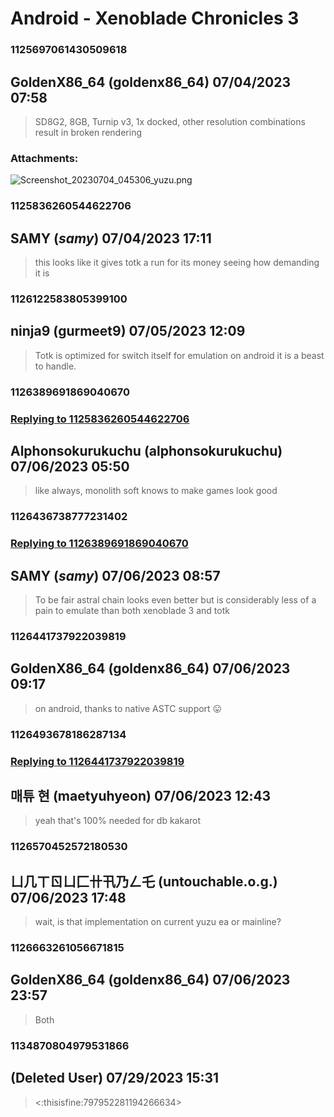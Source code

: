 # Android - Xenoblade Chronicles 3
### 1125697061430509618
## GoldenX86_64 (goldenx86_64) 07/04/2023 07:58 

> SD8G2, 8GB,  Turnip v3, 1x docked, other resolution combinations result in broken rendering
### Attachments: 
![Screenshot_20230704_045306_yuzu.png](https://yuzudiscordbackup.s3.us-west-2.amazonaws.com/files-media/1125697061430509618_Screenshot_20230704_045306_yuzu.png)

### 1125836260544622706
## SAMY (___samy___) 07/04/2023 17:11 

> this looks like it gives totk a run for its money seeing how demanding it is

### 1126122583805399100
## ninja9 (gurmeet9) 07/05/2023 12:09 

> Totk is optimized for switch itself for emulation on android it is a beast to handle.

### 1126389691869040670
### [Replying to 1125836260544622706](#1125836260544622706)
## Alphonsokurukuchu (alphonsokurukuchu) 07/06/2023 05:50 

> like always, monolith soft knows to make games look good

### 1126436738777231402
### [Replying to 1126389691869040670](#1126389691869040670)
## SAMY (___samy___) 07/06/2023 08:57 

> To be fair astral chain looks even better but is considerably less of a pain to emulate than both xenoblade 3 and totk

### 1126441737922039819
## GoldenX86_64 (goldenx86_64) 07/06/2023 09:17 

> on android, thanks to native ASTC support 😛

### 1126493678186287134
### [Replying to 1126441737922039819](#1126441737922039819)
## 매튜 현 (maetyuhyeon) 07/06/2023 12:43 

> yeah that's 100% needed for db kakarot

### 1126570452572180530
## ㄩ几ㄒㄖㄩ匚卄卂乃ㄥ乇 (untouchable.o.g.) 07/06/2023 17:48 

> wait, is that implementation on current yuzu ea or mainline?

### 1126663261056671815
## GoldenX86_64 (goldenx86_64) 07/06/2023 23:57 

> Both

### 1134870804979531866
##  (Deleted User) 07/29/2023 15:31 

> <:thisisfine:797952281194266634>

